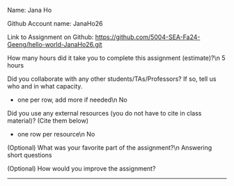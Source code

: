 Name: Jana Ho

Github Account name: JanaHo26

Link to Assignment on Github: https://github.com/5004-SEA-Fa24-Geeng/hello-world-JanaHo26.git

How many hours did it take you to complete this assignment (estimate)?\n
5 hours

Did you collaborate with any other students/TAs/Professors? If so, tell us who and in what
capacity.

* one per row, add more if needed\n
No
  
Did you use any external resources (you do not have to cite in class material)? (Cite them below)

* one row per resource\n
No

(Optional) What was your favorite part of the assignment?\n
Answering short questions

(Optional) How would you improve the assignment?

---
